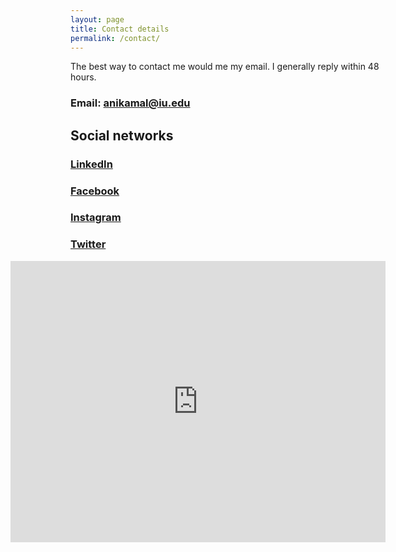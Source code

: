 ```yaml
---
layout: page
title: Contact details
permalink: /contact/
---
```


The best way to contact me would me my email. I generally reply within 48 hours.

### **Email**: [anikamal@iu.edu](anikamal@iu.edu)

## Social networks

### [**LinkedIn**](https://www.linkedin.com/in/anirudhkm)
### [**Facebook**](https://www.facebook.com/kmanirudh)
### [**Instagram**](https://www.instagram.com/anirudhkm)
### [**Twitter**](https://www.twitter.com/anirudhkm)



<iframe src="https://www.google.com/maps/embed?pb=!1m18!1m12!1m3!1d3093.092277662038!2d-86.49305428432142!3d39.172622879529335!2m3!1f0!2f0!3f0!3m2!1i1024!2i768!4f13.1!3m3!1m2!1s0x886c641af326e4ad%3A0x15696037346c0ac4!2s613+Woodbridge+Dr%2C+Bloomington%2C+IN+47408!5e0!3m2!1sen!2sus!4v1485278439411" width="600" height="450" align = "right" frameborder="0" style="border:0" allowfullscreen></iframe>